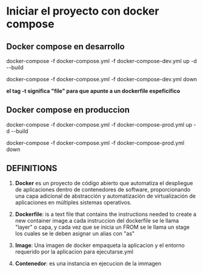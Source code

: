 # Iniciar el proyecto con docker compose

## Docker compose en desarrollo

docker-compose -f docker-compose.yml -f docker-compose-dev.yml up -d --build

docker-compose -f docker-compose.yml -f docker-compose-dev.yml down

**el tag -t significa "file" para que apunte a un dockerfile espeficifico**

## Docker compose en produccion

docker-compose -f docker-compose.yml -f docker-compose-prod.yml up -d --build

docker-compose -f docker-compose.yml -f docker-compose-prod.yml down


## DEFINITIONS

1. **Docker** es un proyecto de código abierto que automatiza el despliegue de aplicaciones dentro de contenedores de software, proporcionando una capa adicional de abstracción y automatización de virtualización de aplicaciones en múltiples sistemas operativos.​ 

2. **Dockerfile**: is a text file that contains the instructions needed to create a new container image.a cada instruccion del dockerfile se le llama "layer" o capa, y cada vez que se inicia un FROM se le llama un stage los cuales se le deben asignar un alias con "as"

3. **Image**: Una imagen de docker empaqueta la aplicacion y el entorno requerido por la aplicacion para ejecutarse.yml

4. **Contenedor**: es una instancia en ejecucion de la immagen
